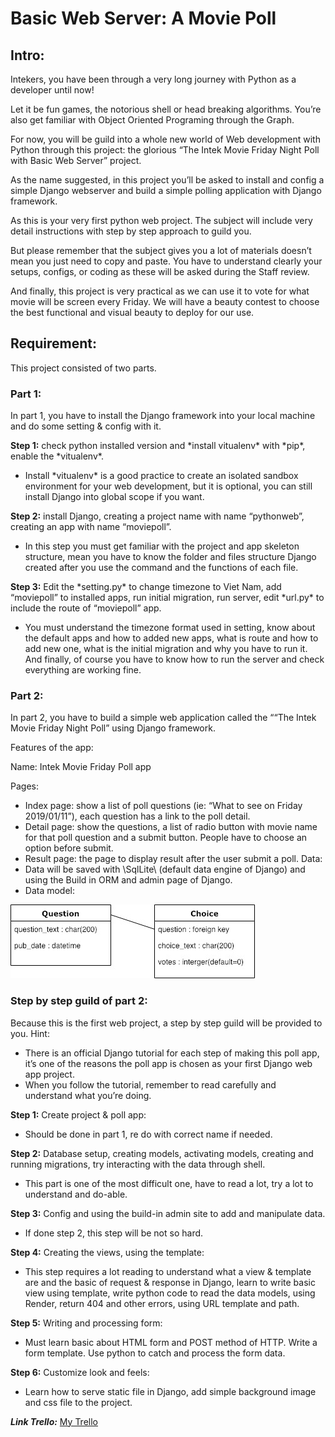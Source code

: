    # Basic Web Server: A Movie Poll

## Intro:

Intekers, you have been through a very long journey with Python as a developer until now!

Let it be fun games, the notorious shell or head breaking algorithms. You’re also get familiar with Object Oriented Programing through the Graph.

For now, you will be guild into a whole new world of Web development with Python through this project: the glorious “The Intek Movie Friday Night Poll with Basic Web Server” project.

As the name suggested, in this project you’ll be asked to install and config a simple Django webserver and build a simple polling application with Django framework.

As this is your very first python web project. The subject will include very detail instructions with step by step approach to guild you.

But please remember that the subject gives you a lot of materials doesn’t mean you just need to copy and paste. You have to understand clearly your setups, configs, or coding as these will be asked during the Staff review.

And finally, this project is very practical as we can use it to vote for what movie will be screen every Friday. We will have a beauty contest to choose the best functional and visual beauty to deploy for our use.

## Requirement:

This project consisted of two parts.

### Part 1:

In part 1, you have to install the Django framework into your local machine and do some setting & config with it.

**Step 1:** check python installed version and \*install vitualenv\* with \*pip\*, enable the \*vitualenv\*.
 * Install \*vitualenv\* is a good practice to create an isolated sandbox environment for your web development, but it is optional, you can still install Django into global scope if you want.
 
**Step 2:** install Django, creating a project name with name “pythonweb”, creating an app with name “moviepoll”.
 * In this step you must get familiar with the project and app skeleton structure, mean you have to know the folder and files structure Django created after you use the command and the functions of each file.


**Step 3:** Edit the \*setting.py\* to change timezone to Viet Nam, add “moviepoll” to installed apps, run initial migration, run server, edit \*url.py\* to include the route of “moviepoll” app.
 * You must understand the timezone format used in setting, know about the default apps and how to added new apps, what is route and how to add new one, what is the initial migration and why you have to run it. And finally, of course you have to know how to run the server and check everything are working fine.

### Part 2:

In part 2, you have to build a simple web application called the ““The Intek Movie Friday Night Poll” using Django framework.

Features of the app:

Name: Intek Movie Friday Poll app

Pages:

 * Index page: show a list of poll questions (ie: “What to see on Friday 2019/01/11”), each question has a link to the poll detail.
 * Detail page: show the questions, a list of radio button with movie name for that poll question and a submit button. People have to choose an option before submit.
 * Result page: the page to display result after the user submit a poll.
Data:
 * Data will be saved with \SqlLite\ (default data engine of Django) and using the Build in ORM and admin page of Django.
 * Data model:

![basic.png](https://github.com/dphuonganh/Basic-Web-Server-A-Movie-Poll/blob/master/basic.png)

### Step by step guild of part 2:

Because this is the first web project, a step by step guild will be provided to you. Hint:
 * There is an official Django tutorial for each step of making this poll app, it’s one of the reasons the poll app is chosen as your first Django web app project.
 * When you follow the tutorial, remember to read carefully and understand what you’re doing.
 
**Step 1:** Create project & poll app:
 * Should be done in part 1, re do with correct name if needed.
 
**Step 2:** Database setup, creating models, activating models, creating and running migrations, try interacting with the data through shell.
 * This part is one of the most difficult one, have to read a lot, try a lot to understand and do-able.

**Step 3:** Config and using the build-in admin site to add and manipulate data.
 * If done step 2, this step will be not so hard.

**Step 4:** Creating the views, using the template:
 * This step requires a lot reading to understand what a view & template are and the basic of request & response in Django, learn to write basic view using template, write python code to read the data models, using Render, return 404 and other errors, using URL template and path.

**Step 5:** Writing and processing form:
 * Must learn basic about HTML form and POST method of HTTP. Write a form template. Use python to catch and process the form data.

**Step 6:** Customize look and feels:
 * Learn how to serve static file in Django, add simple background image and css file to the project.
 
***Link Trello:*** [My Trello](https://trello.com/b/lOzhEdXh/basic-web-server-a-movie-poll)


